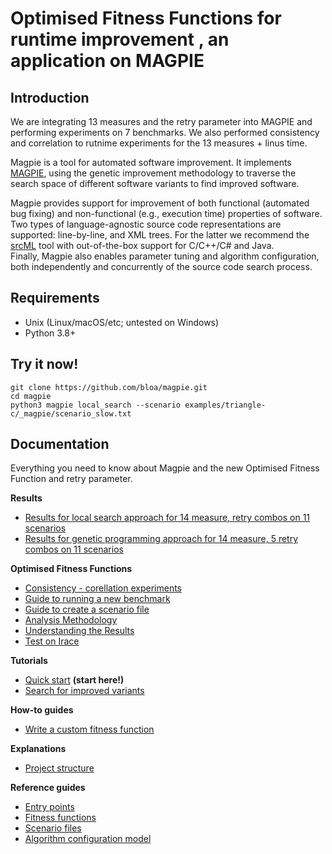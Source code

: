 


# Optimised Fitness Functions for runtime improvement , an application on MAGPIE


## Introduction

We are integrating 13 measures and the retry parameter into MAGPIE and performing experiments on 7 benchmarks.
We also performed consistency and correlation to rutnime experiments for the 13 measures + linus time.

Magpie is a tool for automated software improvement.
It implements [MAGPIE](#citation), using the genetic improvement methodology to traverse the search space of different software variants to find improved software.

Magpie provides support for improvement of both functional (automated bug fixing) and non-functional (e.g., execution time) properties of software.  
Two types of language-agnostic source code representations are supported: line-by-line, and XML trees.
For the latter we recommend the [srcML](https://www.srcml.org/) tool with out-of-the-box support for C/C++/C# and Java.  
Finally, Magpie also enables parameter tuning and algorithm configuration, both independently and concurrently of the source code search process.


## Requirements

- Unix (Linux/macOS/etc; untested on Windows)
- Python 3.8+


## Try it now!

    git clone https://github.com/bloa/magpie.git
    cd magpie
    python3 magpie local_search --scenario examples/triangle-c/_magpie/scenario_slow.txt


## Documentation

Everything you need to know about Magpie and the new Optimised Fitness Function and retry parameter.

**Results**
- [Results for local search approach for 14 measure,  retry combos on 11 scenarios](./local_search_results/)
- [Results for genetic programming approach for 14 measure, 5 retry combos on 11 scenarios](./genetic_programming_results/)

**Optimised Fitness Functions**

- [Consistency - corellation experiments](./docs/results/initial_experiments.md)
- [Guide to running a new benchmark](./docs/results/running_new_benchmark.md)
- [Guide to create a scenario file](./docs/results/scenario_file_guide.md)
- [Analysis Methodology](./docs/results/analysis_methodology.md)
- [Understanding the Results](./docs/results/understanding_results.md)
- [Test on Irace](./irace/)

  
**Tutorials**

- [Quick start](./docs/tutorials/quick_start.md) **(start here!)**
- [Search for improved variants](./docs/tutorials/search.md)

**How-to guides**

- [Write a custom fitness function](./docs/howto/custom_fitness_function.md)

**Explanations**

- [Project structure](./docs/explanations/project_structure.md)

**Reference guides**

- [Entry points](./docs/reference/entry_points.md)
- [Fitness functions](./docs/reference/fitness_functions.md)
- [Scenario files](./docs/reference/scenario_file.md)
- [Algorithm configuration model](./docs/params_model.md)




